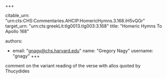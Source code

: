 +++


citable_urn: "urn:cts:CHS:Commentaries.AHCIP:HomericHymns.3.168.iH5vQGr"
target_urn: "urn:cts:greekLit:tlg0013.tlg003:3.168"
title: "Homeric Hymns To Apollo 168"

authors:
- email: "gnagy@chs.harvard.edu"
  name: "Gregory Nagy"
  username: "gnagy"
+++

<p>comment on the variant reading of the verse with allos quoted by Thucydides</p>